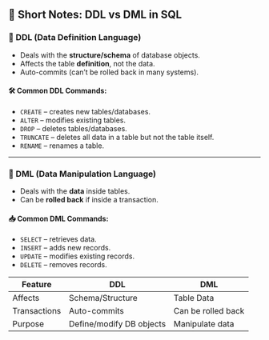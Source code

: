 ## 📘 Short Notes: DDL vs DML in SQL

### 🔹 DDL (Data Definition Language)
- Deals with the **structure/schema** of database objects.
- Affects the table **definition**, not the data.
- Auto-commits (can’t be rolled back in many systems).

#### 🛠 Common DDL Commands:
- `CREATE` – creates new tables/databases.
- `ALTER` – modifies existing tables.
- `DROP` – deletes tables/databases.
- `TRUNCATE` – deletes all data in a table but not the table itself.
- `RENAME` – renames a table.

---

### 🔹 DML (Data Manipulation Language)
- Deals with the **data** inside tables.
- Can be **rolled back** if inside a transaction.

#### 📥 Common DML Commands:
- `SELECT` – retrieves data.
- `INSERT` – adds new records.
- `UPDATE` – modifies existing records.
- `DELETE` – removes records.

| Feature        | DDL                        | DML                        |
|----------------|-----------------------------|-----------------------------|
| Affects        | Schema/Structure            | Table Data                 |
| Transactions   | Auto-commits                | Can be rolled back         |
| Purpose        | Define/modify DB objects    | Manipulate data            |
